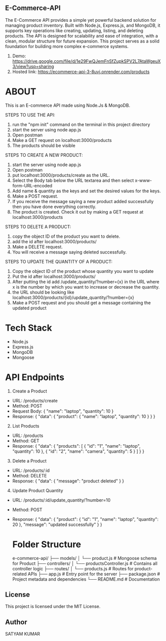 ## E-Commerce-API

The E-Commerce API provides a simple yet powerful backend solution for managing product inventory. Built with Node.js, Express.js, and MongoDB, it supports key operations like creating, updating, listing, and deleting products. The API is designed for scalability and ease of integration, with a clean, modular structure for future expansion. This project serves as a solid foundation for building more complex e-commerce systems.

1. Demo: https://drive.google.com/file/d/1e29FwQJemFnSfZupkSPV2L7AtaWgeuX3/view?usp=sharing
2. Hosted link: https://ecommerce-api-3-8uvj.onrender.com/products

# ABOUT

This is an E-commerce API made using Node.Js & MongoDB.

STEPS TO USE THE API:

1. run the "npm init" command on the terminal in this project directory
2. start the server using node app.js
3. Open postman
4. Make a GET request on localhost:3000/products
5. The products should be visible

STEPS TO CREATE A NEW PRODUCT:

1. start the server using node app.js
2. Open postman
3. put localhost:3000/products/create as the URL.
4. Select the Body tab below the URL textarea and then select x-www-form-URL-encoded
5. Add name & quantity as the keys and set the desired values for the keys.
6. Make a POST request.
7. If you receive the message saying a new product added successfully then you have done everything correctly.
8. The product is created. Check it out by making a GET request at localhost:3000/products

STEPS TO DELETE A PRODUCT:

1. copy the object ID of the product you want to delete.
2. add the id after localhost:3000/products/
3. Make a DELETE request.
4. You will receive a message saying deleted successfully.

STEPS TO UPDATE THE QUANTITY OF A PRODUCT:

1. Copy the object ID of the product whose quantity you want to update
2. Put the id after localhost:3000/products/
3. After putting the id add /update_quantity/?number={x} in the URL where x is the number by which you want to increase or decrease the quantity.
4. the URL should be looking like localhost:3000/products/{id}/update_quantity/?number={x}
5. Make a POST request and you should get a message containing the updated product

# Tech Stack

- Node.js
- Express.js
- MongoDB
- Mongoose

# API Endpoints

1. Create a Product

- URL: /products/create
- Method: POST
- Request Body:
  {
  "name": "laptop",
  "quantity": 10
  }
- Response:
  {
  "data": {
  "product": {
  "name": "laptop",
  "quantity": 10
  }
  }
  }

2. List Products

- URL: /products
- Method: GET
- Response:
  {
  "data": {
  "products": [
  {
  "id": "1",
  "name": "laptop",
  "quantity": 10
  },
  {
  "id": "2",
  "name": "camera",
  "quantity": 5
  }
  ]
  }
  }

3. Delete a Product

- URL: /products/:id
- Method: DELETE
- Response:
  {
  "data": {
  "message": "product deleted"
  }
  }

4. Update Product Quantity

- URL: /products/:id/update_quantity/?number=10
- Method: POST
- Response:
  {
  "data": {
  "product": {
  "id": "1",
  "name": "laptop",
  "quantity": 20
  },
  "message": "updated successfully"
  }
  }

  # Folder Structure

  e-commerce-api/
  ├── models/
  │ └── product.js # Mongoose schema for Product
  ├── controllers/
  │ └── productsController.js # Contains all controller logic
  ├── routes/
  │ └── products.js # Routes for product-related APIs
  ├── app.js # Entry point for the server
  ├── package.json # Project metadata and dependencies
  └── README.md # Documentation

## License

This project is licensed under the MIT License.

## Author

SATYAM KUMAR
